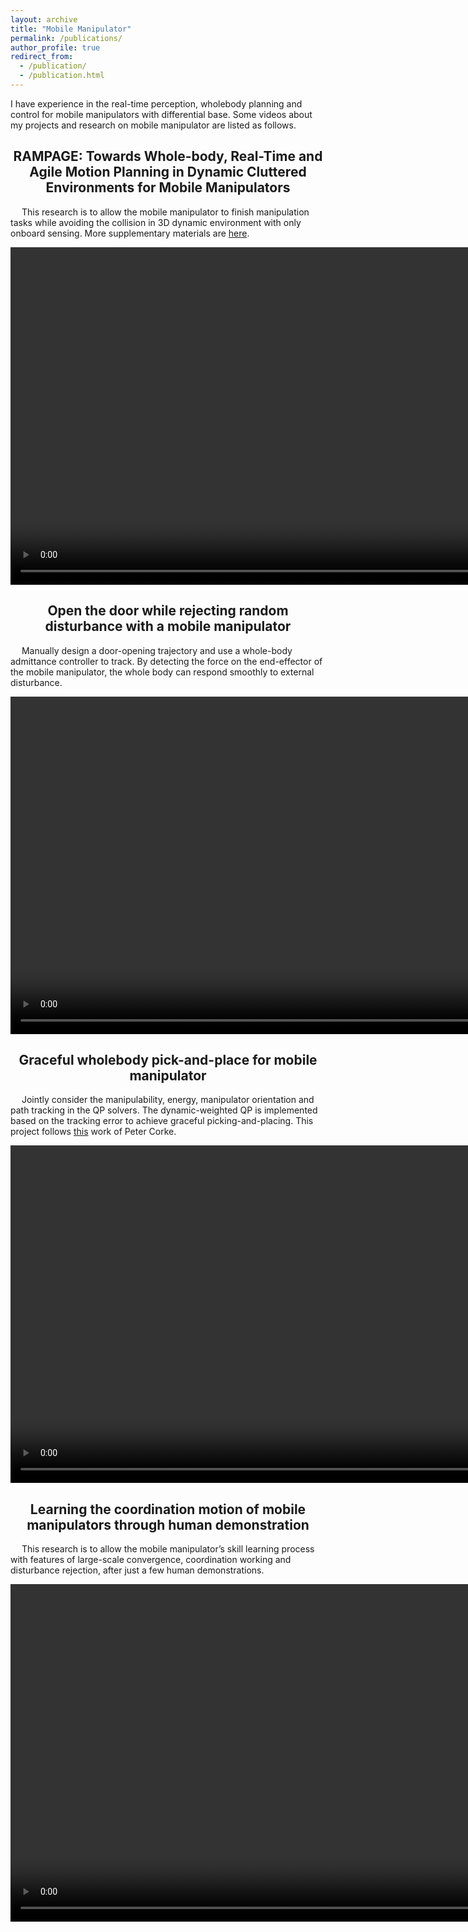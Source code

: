 ```yaml
---
layout: archive
title: "Mobile Manipulator"
permalink: /publications/
author_profile: true
redirect_from: 
  - /publication/
  - /publication.html
---
```

<link rel="stylesheet" href="https://cdn.staticfile.org/font-awesome/4.7.0/css/font-awesome.css">


I have experience in the real-time perception, wholebody planning and control for mobile manipulators with differential base. Some videos about my projects and research on mobile manipulator are listed as follows. 
<center><h2>RAMPAGE: Towards Whole-body, Real-Time and Agile Motion Planning in Dynamic Cluttered Environments for Mobile Manipulators</h2></center>
<p> &emsp;  This research is to allow the mobile manipulator to finish manipulation tasks while avoiding the collision in 3D dynamic environment with only onboard sensing. More supplementary materials are <a href="https://github.com/yuqiang-yang/TIE-Supplementary-video">here</a>.</p>
<!-- <video id="video" controls="" preload="none">
      <source id="mp4" src="../files/coordination.mp4" type="video/mp4">
</videos> -->
<video width="960" height="540" controls style="width= 100%; height=100%; object-fit: fill">
  <source src="../files/tie.mp4" type="video/mp4">
</video>
<br>

<center><h2>Open the door while rejecting random disturbance with a mobile manipulator</h2></center>
<p>&emsp; Manually design a door-opening trajectory and use a whole-body admittance controller to track. By detecting the force on the end-effector of the mobile manipulator, the whole body can respond smoothly to external disturbance.</p>
<video width="960" height="540" controls style="width= 100%; height=100%; object-fit: fill">
  <source src="../files/door_open.mp4" type="video/mp4">
</video> 
<br>

<center><h2>Graceful wholebody pick-and-place for mobile manipulator</h2></center>
<p>&emsp; Jointly consider the manipulability, energy, manipulator orientation and path tracking in the QP solvers. The dynamic-weighted QP is implemented based on the tracking error to achieve graceful picking-and-placing. This project follows <a href="https://arxiv.org/abs/2109.04749">this</a> work of Peter Corke.</p>
<video width="960" height="540" controls style="width= 100%; height=100%; object-fit: fill">
  <source src="../files/graceful_pick.mp4" type="video/mp4">
</video> 
<br>



<center><h2>Learning the coordination motion of mobile manipulators through human demonstration</h2></center>
<p> &emsp;  This research is to allow the mobile manipulator’s skill learning process with features of large-scale convergence, coordination working and disturbance rejection, after just a few human demonstrations.</p>
<!-- <video id="video" controls="" preload="none">
      <source id="mp4" src="../files/coordination.mp4" type="video/mp4">
</videos> -->
<video width="960" height="540" controls style="width= 100%; height=100%; object-fit: fill">
  <source src="../files/coordination.mp4" type="video/mp4">
</video>
<br>


